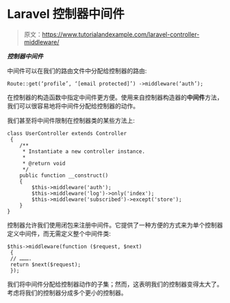 # Laravel 控制器中间件

> 原文：<https://www.tutorialandexample.com/laravel-controller-middleware/>

***控制器中间件***

中间件可以在我们的路由文件中分配给控制器的路由:

```
Route::get(‘profile’, ‘[email protected]’) ->middleware(‘auth’);
```

在控制器的构造函数中指定中间件更方便。使用来自控制器构造器的**中间件**方法，我们可以很容易地将中间件分配给控制器的动作。

我们甚至将中间件限制在控制器类的某些方法上:

```
class UserController extends Controller
 {
    /**
     * Instantiate a new controller instance.
     *
     * @return void 
     */
    public function __construct()
    {
        $this->middleware('auth');
        $this->middleware('log')->only('index');
        $this->middleware('subscribed')->except('store'); 
    }
} 
```

控制器允许我们使用闭包来注册中间件。它提供了一种方便的方式来为单个控制器定义中间件，而无需定义整个中间件类:

```
$this->middleware(function ($request, $next)
 {
 // ……….
 return $next($request);
 }); 
```

我们将中间件分配给控制器动作的子集；然而，这表明我们的控制器变得太大了。考虑将我们的控制器分成多个更小的控制器。